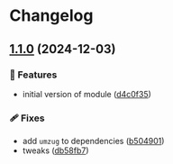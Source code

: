 # Changelog

## [1.1.0](https://github.com/voxpelli/pg-utils/compare/v1.0.0...v1.1.0) (2024-12-03)


### 🌟 Features

* initial version of module ([d4c0f35](https://github.com/voxpelli/pg-utils/commit/d4c0f35106b34db0d9b25aa1aff824a0534bcc27))


### 🩹 Fixes

* add `umzug` to dependencies ([b504901](https://github.com/voxpelli/pg-utils/commit/b5049012123190a2ba5787d60867596b9e20f5fd))
* tweaks ([db58fb7](https://github.com/voxpelli/pg-utils/commit/db58fb7cc2a584782e0e508c142f515ec8e8b900))
